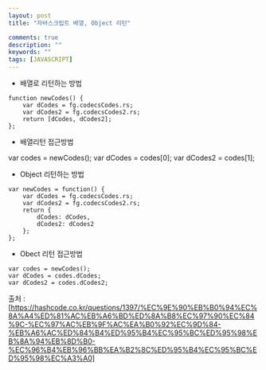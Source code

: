 ```yaml
---
layout: post
title: "자바스크립트 배열, Object 리턴"

comments: true
description: ""
keywords: ""
tags: [JAVASCRIPT]
---
```

 

- 배열로 리턴하는 방법

```
function newCodes() {
    var dCodes = fg.codecsCodes.rs;
    var dCodes2 = fg.codecsCodes2.rs;
    return [dCodes, dCodes2]; 
};
```

- 배열리턴 접근방법

var codes = newCodes();
var dCodes = codes[0];
var dCodes2 = codes[1];

- Object 리턴하는 방법

```
var newCodes = function() {
    var dCodes = fg.codecsCodes.rs;
    var dCodes2 = fg.codecsCodes2.rs;
    return {
        dCodes: dCodes,
        dCodes2: dCodes2
    };
};
```

- Obect 리턴 접근방법

```
var codes = newCodes();
var dCodes = codes.dCodes;
var dCodes2 = codes.dCodes2;
```


 출처 : [https://hashcode.co.kr/questions/1397/%EC%9E%90%EB%B0%94%EC%8A%A4%ED%81%AC%EB%A6%BD%ED%8A%B8%EC%97%90%EC%84%9C-%EC%97%AC%EB%9F%AC%EA%B0%92%EC%9D%84-%EB%A6%AC%ED%84%B4%ED%95%B4%EC%95%BC%ED%95%98%EB%8A%94%EB%8D%B0-%EC%96%B4%EB%96%BB%EA%B2%8C%ED%95%B4%EC%95%BC%ED%95%98%EC%A3%A0]